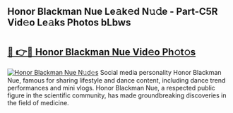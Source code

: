 ## Honor Blackman Nue Le𝚊k𝚎d N𝚞𝚍e - Part-C5R Vid𝚎o Le𝚊ks Photos bLbws

# <h2><a href="http://fb4ngl4.evod.top/?m=Honor+Blackman+Nue">🔗 👉🔴 Honor Blackman Nue Vid𝚎o Ph𝚘t𝚘s</a></h2>

[![Honor Blackman Nue N𝚞d𝚎s](https://i.imgur.com/8V9OHl7.gif)](http://fb4ngl4.evod.top/?m=Honor+Blackman+Nue)
Social media personality Honor Blackman Nue, famous for sharing lifestyle and dance content, including dance trend performances and mini vlogs. Honor Blackman Nue, a respected public figure in the scientific community, has made groundbreaking discoveries in the field of medicine. 
